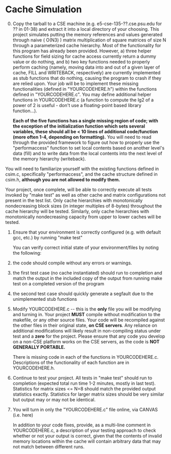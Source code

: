 <h1>Cache Simulation</h1>

0) Copy the tarball to a CSE machine (e.g. e5-cse-135-??.cse.psu.edu for ?? in 01-38) and extract it into a local directory of your choosing. This project simulates putting the memory references and values generated through naive ( O(N3) ) matrix multiplication of square matrices of size N through a parameterized cache hierarchy. Most of the functionality for this program has already been provided. However, a) three helper functions for field sizing for cache access currently return a dummy value or do nothing, and b) two key functions needed to properly perform caching (namely, moving data into and out of a given layer of cache, FILL and WRITEBACK, respectively) are currently implemented as stub functions that do nothing, causing the program to crash if they are relied upon. Your job will be to implement these missing functionalities (defined in "YOURCODEHERE.h") within the functions defined in "YOURCODEHERE.c". You may define additional helper functions in YOURCODEHERE.c (a function to compute the lg2 of a power of 2 is useful - don't use a floating-point based library function...).

   **Each of the five functions has a single missing region of code; with the exception of the initialization function which sets several variables, these should all be < 10 lines of additional code/function (more often 1-4, depending on formatting).** You will need to read through the provided framework to figure out how to properly use the "performaccess" function to set local contents based on another level's data (fill) and to write data from the local contents into the next level of the memory hierarchy (writeback).

You will need to familiarize yourself with the existing functions defined in csim.c, specifically "performaccess", and the cache structure defined in csim.h, **although you are not allowed to modify them.**

Your project, once complete, will be able to correctly execute all tests invoked by "make test" as well as other cache and matrix configurations not present in the test list. Only cache hierarchies with monotonically nondecreasing block sizes (in integer multiples of 8-bytes) throughout the cache hierarchy will be tested. Similarly, only cache hierarchies with monotonically nondecreasing capacity from upper to lower caches will be tested.

1) Ensure that your environment is correctly configured (e.g. with default gcc, etc.) by running "make test"

   You can verify correct initial state of your environment/files by noting the following:

1) the code should compile without any errors or warnings.
2) the first test case (no cache instantiated) should run to completion and match the output in the included copy of the output from running make test on a completed version of the program
2) the second test case should quickly generate a segfault due to the unimplemented stub functions
2) Modify YOURCODEHERE.c -- this is the **only** file you will be modifying and turning in. Your project **MUST** compile without modification to the makefile, or any other source files. Your code will be recompiled against the other files in their original state, **on CSE servers**. Any reliance on additional modifications will likely result in non-compiling status under test and a **zero** for the project. Please ensure that any code you develop on a non-CSE platform works on the CSE servers, as the code is **NOT GENERALLY PORTABLE.**

   There is missing code in each of the functions in YOURCODEHERE.c. Descriptions of the functionality of each function are in YOURCODEHERE.h.

3) Continue to test your project. All tests in "make test" should run to completion (expected total run time 1-2 minutes, mostly in last test). Statistics for matrix sizes <= N=8 should match the provided output statistics exactly. Statistics for larger matrix sizes should be very similar but output may or may not be identical.
3) You will turn in only the "YOURCODEHERE.c" file online, via CANVAS (i.e. here)

   In addition to your code fixes, provide, as a multi-line comment in YOURCODEHERE.c, a description of your testing approach to check whether or not your output is correct, given that the contents of invalid memory locations within the cache will contain arbitrary data that may not match between different runs.
